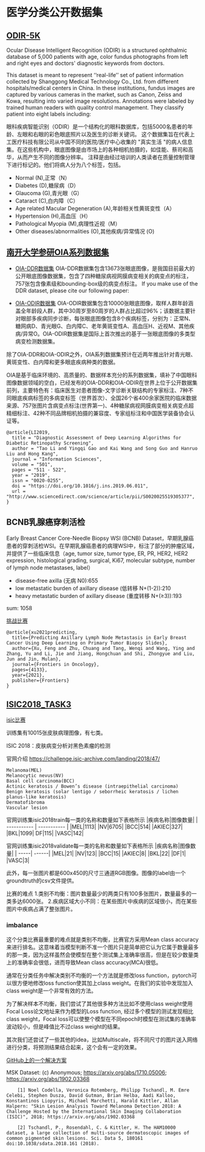 # 医学分类公开数据集
## [ODIR-5K](https://www.kaggle.com/datasets/andrewmvd/ocular-disease-recognition-odir5k)

Ocular Disease Intelligent Recognition (ODIR) is a structured ophthalmic database of 5,000 patients with age, color fundus photographs from left and right eyes and doctors' diagnostic keywords from doctors.

This dataset is meant to represent ‘‘real-life’’ set of patient information collected by Shanggong Medical Technology Co., Ltd. from different hospitals/medical centers in China. In these institutions, fundus images are captured by various cameras in the market, such as Canon, Zeiss and Kowa, resulting into varied image resolutions.
Annotations were labeled by trained human readers with quality control management. They classify patient into eight labels including:

眼科疾病智能识别（ODIR）是一个结构化的眼科数据库，包括5000名患者的年龄、左眼和右眼的彩色眼底照片以及医生的诊断关键词。
这个数据集旨在代表上工医疗科技有限公司从中国不同的医院/医疗中心收集的 "真实生活 "的病人信息集。在这些机构中，眼底图像是由市场上的各种相机拍摄的，如佳能、蔡司和高华，从而产生不同的图像分辨率。
注释是由经过培训的人类读者在质量控制管理下进行标记的。他们将病人分为八个标签，包括。

- Normal (N),正常（N）
- Diabetes (D),糖尿病（D）
- Glaucoma (G),青光眼（G）
- Cataract (C),白内障（C）
- Age related Macular Degeneration (A),年龄相关性黄斑变性（A）
- Hypertension (H),高血压（H）
- Pathological Myopia (M),病理性近视（M）
- Other diseases/abnormalities (O),其他疾病/异常情况 (O)

## [南开大学参研OIA系列数据集](https://github.com/nkicsl/OIA)

- [OIA-DDR数据集](https://github.com/nkicsl/DDR-dataset)
    OIA-DDR数据集包含13673张眼底图像，是我国目前最大的公开眼底图像数据集，包含了四种糖尿病视网膜病变相关的病变点的标注，757张包含像素级和bounding-box级的病变点标注。
    If you make use of the DDR dataset, please cite our following paper:


- [OIA-ODIR数据集](https://github.com/nkicsl/OIA-ODIR)
    OIA-ODIR数据集包含10000张眼底图像，取样人群年龄涵盖全年龄段人群，其中30周岁至80周岁的人群占比超过96%；该数据主要针对眼部多疾病同步诊断，每张眼底图像包含8个疾病标签，分别为：正常N、糖网病D、青光眼G、白内障C、老年黄斑变性A、高血压H、近视M、其他疾病/异常O。OIA-ODIR数据集是国际上首次推出的基于一张眼底图像的多类型病变检测数据集。



除了OIA-DDR和OIA-ODIR之外，OIA系列数据集预计在近两年推出针对青光眼、黄斑变性、白内障和更多眼底疾病种类的数据。

OIA是基于临床环境的、高质量的、数据样本充分的系列数据集，填补了中国眼科图像数据领域的空白，已经发布的OIA-DDR和OIA-ODIR在世界上位于公开数据集前列，主要特色有：临床医生对患者图像-文字诊断关联结构的专家标注、7种不同眼底疾病标签的多病变标签（世界首次）、全国26个省400余家医院的临床数据来源、757张图片含病变点标注(世界第一)、4种糖尿病视网膜病变相关病变点超精细标注、42种不同品牌相机拍摄的兼容度、专家组标注和中国医学装备协会认证等。



    @article{LI2019,
      title = "Diagnostic Assessment of Deep Learning Algorithms for Diabetic Retinopathy Screening",
      author = "Tao Li and Yingqi Gao and Kai Wang and Song Guo and Hanruo Liu and Hong Kang",
      journal = "Information Sciences",
      volume = "501",
      pages = "511 - 522",
      year = "2019",
      issn = "0020-0255",
      doi = "https://doi.org/10.1016/j.ins.2019.06.011",
      url = "http://www.sciencedirect.com/science/article/pii/S0020025519305377",
    }


## BCNB乳腺癌穿刺活检

Early Breast Cancer Core-Needle Biopsy WSI (BCNB) Dataset，早期乳腺癌患者的穿刺活检WSI。在早期乳腺癌患者的病理WSI中，标注了部分的肿瘤区域，并提供了一些临床信息（age, tumor size, tumor type, ER, PR, HER2, HER2 expression, histological grading, surgical, Ki67, molecular subtype, number of lymph node metastases, label）

- disease-free axilla (无病 N0):655
- low metastatic burden of axillary disease (低转移 N+(1-2)):210
- heavy metastatic burden of axillary disease (重度转移 N+(≥3)):193

sum: 1058

[挑战比赛](https://bcnb.grand-challenge.org/)
            
    @article{xu2021predicting,
      title={Predicting Axillary Lymph Node Metastasis in Early Breast Cancer Using Deep Learning on Primary Tumor Biopsy Slides},
      author={Xu, Feng and Zhu, Chuang and Tang, Wenqi and Wang, Ying and Zhang, Yu and Li, Jie and Jiang, Hongchuan and Shi, Zhongyue and Liu, Jun and Jin, Mulan},
      journal={Frontiers in Oncology},
      pages={4133},
      year={2021},
      publisher={Frontiers}
    }


## [ISIC2018_TASK3](https://challenge.isic-archive.com/data/#2018)

[isic比赛](https://challenge.isic-archive.com/)

训练集有10015张皮肤病理图像，有七类。

ISIC 2018：皮肤病变分析对黑色素瘤的检测

官网介绍 https://challenge.isic-archive.com/landing/2018/47/

    Melanoma(MEL)
    Melanocytic nevus(NV)
    Basal cell carcinoma(BCC)
    Actinic keratosis / Bowen’s disease (intraepithelial carcinoma)
    Benign keratosis (solar lentigo / seborrheic keratosis / lichen planus-like keratosis)
    Dermatofibroma
    Vascular lesion

官网训练集isic2018train每一类的名称和数量如下表格所示
|疾病名称|图像数量|
| ----------- | ----------- |
|MEL|1113|
|NV|6705|
|BCC|514|
|AKIEC|327|
|BKL|1099|
DF|115|
|VASC|142|

官网训练集isic2018validate每一类的名称和数量如下表格所示
|疾病名称|图像数量|
| -----| ------|
|MEL|21|
|NV|123|
|BCC|15|
|AKIEC|8|
|BKL|22|
|DF|1|
|VASC|3|

此外，每一张图片都是600x450的尺寸三通道RGB图像。图像的label由一个groundtruth的csv文件提供。

比赛的难点
1.类别不均衡：图片数量最少的两类只有100多张图片，数量最多的一类多达6000张。
2.疾病区域大小不同：在某些图片中疾病的区域很小，而在某些图片中疾病占满了整张图片。

### imbalance
这个分类比赛最重要的难点就是类别不均衡，比赛官方采用Mean class accuracy来进行排名。这意味着当模型判断不准一个图片只是简单把它认为它属于数量最多的那一类，因为这样虽然会使模型在整个测试集上准确率很高，但是在较少数量类上的准确率会很低，进而导致Mean class accuracy(MCA)很低。

通常在分类任务中解决类别不均衡的一个方法就是修改loss function，pytorch可以很方便地修改loss function使其加上class weight。在我们的实验中发现加入class weight是一个非常有效的方法。

为了解决样本不均衡，我们尝试了其他很多种方法比如不使用class weight使用Focal Loss论文地址来作为模型的Loss function, 经过多个模型的测试发现相比class weight，Focal loss可以使整个模型在不同epoch时模型在测试集的准确率波动较小，但是峰值比不过class weight的结果。

其次我们还尝试了一些其他的idea，比如Multiscale，将不同尺寸的图片送入网络进行分类，将预测结果结合起来，这个会有一定的效果。

[GitHub上的一个解决方案](https://github.com/yuanqing811/ISIC2018)

MSK Dataset: (c) Anonymous; https://arxiv.org/abs/1710.05006; https://arxiv.org/abs/1902.03368

        [1] Noel Codella, Veronica Rotemberg, Philipp Tschandl, M. Emre Celebi, Stephen Dusza, David Gutman, Brian Helba, Aadi Kalloo, Konstantinos Liopyris, Michael Marchetti, Harald Kittler, Allan Halpern: "Skin Lesion Analysis Toward Melanoma Detection 2018: A Challenge Hosted by the International Skin Imaging Collaboration (ISIC)", 2018; https://arxiv.org/abs/1902.03368

        [2] Tschandl, P., Rosendahl, C. & Kittler, H. The HAM10000 dataset, a large collection of multi-source dermatoscopic images of common pigmented skin lesions. Sci. Data 5, 180161 doi:10.1038/sdata.2018.161 (2018).
